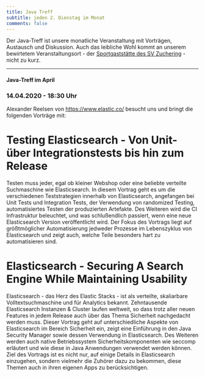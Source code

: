 ```yaml
---
title: Java Treff
subtitle: jeden 2. Dienstag im Monat
comments: false
---
```


Der Java-Treff ist unsere monatliche Veranstaltung mit Vorträgen, Austausch und Diskussion. Auch das leibliche Wohl kommt an unserem bewirtetem Veranstaltungsort - der [Sportgaststätte des SV Zuchering](https://goo.gl/maps/WdFPbCwjdqWQr5eUA) - nicht zu kurz.

---

#### Java-Treff im April
### 14.04.2020 - 18:30 Uhr

Alexander Reelsen von https://www.elastic.co/ besucht uns und bringt die folgenden Vorträge mit:

# Testing Elasticsearch - Von Unit- über Integrationstests bis hin zum Release

Testen muss jeder, egal ob kleiner Webshop oder eine beliebte verteilte Suchmaschine wie Elasticsearch. In diesem Vortrag geht es um die verschiedenen Teststrategien innerhalb von Elasticsearch, angefangen bei Unit Tests und Integration Tests, der Verwendung von randomized Testing, automatisiertes Testen der produzierten Artefakte. Des Weiteren wird die CI Infrastruktur beleuchtet, und was schlußendlich passiert, wenn eine neue Elasticsearch Version veröffentlicht wird.
Der Fokus des Vortrags liegt auf größtmöglicher Automatisierung jedweder Prozesse im Lebenszyklus von Elasticsearch und zeigt auch, welche Teile besonders hart zu automatisieren sind.

# Elasticsearch - Securing A Search Engine While Maintaining Usability

Elasticsearch - das Herz des Elastic Stacks - ist als verteilte, skaliarbare Volltextsuchmaschine und für Analytics bekannt.  Zehntausende Elasticsearch Instanzen & Cluster laufen weltweit, so dass trotz aller neuen Features in jedem Release auch über das Thema Sicherheit nachgedacht werden muss. Dieser Vortrag geht auf unterschiedliche Aspekte von Elasticsearch im Bereich Sicherheit ein, zeigt eine Einführung in den Java Security Manager sowie dessen Verwendung in Elasticsearch. Des Weiteren werden auch native Betriebssystem Sicherheitskomponenten wie seccomp erläutert und wie diese in Java Anwendungen verwendet werden können. Ziel des Vortrags ist es nicht nur, auf einige Details in Elasticsearch einzugehen, sondern vielmehr die Zuhörer dazu zu bekommen, diese Themen auch in ihren eigenen Apps zu berücksichtigen.